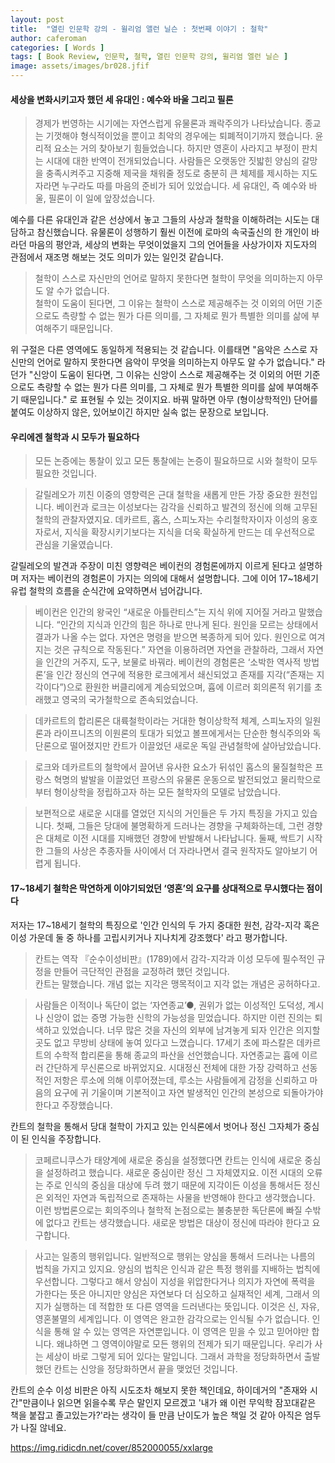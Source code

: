 ```yaml
---
layout: post
title:  "열린 인문학 강의 - 윌리엄 앨런 닐슨 : 첫번째 이야기 : 철학"
author: caferoman
categories: [ Words ]
tags: [ Book Review, 인문학, 철학, 열린 인문학 강의, 윌리엄 엘런 닐슨 ]
image: assets/images/br028.jfif
---
```

#### 세상을 변화시키고자 했던 세 유대인 : 예수와 바울 그리고 필론

> 경제가 번영하는 시기에는 자연스럽게 유물론과 쾌락주의가 나타났습니다. 종교는 기껏해야 형식적이었을 뿐이고 최악의 경우에는 퇴폐적이기까지 했습니다. 윤리적 요소는 거의 찾아보기 힘들었습니다. 하지만 영혼이 사라지고 부정이 판치는 시대에 대한 반역이 전개되었습니다. 사람들은 오랫동안 짓밟힌 양심의 갈망을 충족시켜주고 지중해 제국을 채워줄 정도로 충분히 큰 체제를 제시하는 지도자라면 누구라도 따를 마음의 준비가 되어 있었습니다. 세 유대인, 즉 예수와 바울, 필론이 이 일에 앞장섰습니다.

예수를 다른 유대인과 같은 선상에서 놓고 그들의 사상과 철학을 이해하려는 시도는 대담하고 참신했습니다.
유물론이 성행하기 훨씬 이전에 로마의 속국출신의 한 개인이 바라던 마음의 평안과, 세상의 변화는 무엇이었을지 그의 언어들을 사상가이자 지도자의 관점에서 재조명 해보는 것도 의미가 있는 일인것 같습니다.

> 철학이 스스로 자신만의 언어로 말하지 못한다면 철학이 무엇을 의미하는지 아무도 알 수가 없습니다.   
철학이 도움이 된다면, 그 이유는 철학이 스스로 제공해주는 것 이외의 어떤 기준으로도 측량할 수 없는 뭔가 다른 의미를, 그 자체로 뭔가 특별한 의미를 삶에 부여해주기 때문입니다.

위 구절은 다른 영역에도 동일하게 적용되는 것 같습니다. 이를태면
"음악은 스스로 자신만의 언어로 말하지 못한다면 음악이 무엇을 의미하는지 아무도 알 수가 없습니다." 라던가
"신앙이 도움이 된다면, 그 이유는 신앙이 스스로 제공해주는 것 이외의 어떤 기준으로도 측량할 수 없는 뭔가 다른 의미를, 그 자체로 뭔가 특별한 의미를 삶에 부여해주기 때문입니다." 로 표현될 수 있는 것이지요.
바꿔 말하면 아무 (형이상학적인) 단어를 붙여도 이상하지 않은, 있어보이긴 하지만 실속 없는 문장으로 보입니다.


#### 우리에겐 철학과 시 모두가 필요하다

> 모든 논증에는 통찰이 있고 모든 통찰에는 논증이 필요하므로 시와 철학이 모두 필요한 것입니다.

> 갈릴레오가 끼친 이중의 영향력은 근대 철학을 새롭게 만든 가장 중요한 원천입니다. 베이컨과 로크는 이성보다는 감각을 신뢰하고 발견의 정신에 의해 고무된 철학의 관찰자였지요. 데카르트, 홉스, 스피노자는 수리철학자이자 이성의 옹호자로서, 지식을 확장시키기보다는 지식을 더욱 확실하게 만드는 데 우선적으로 관심을 기울였습니다.

갈릴레오의 발견과 주장이 미친 영향력은 베이컨의 경험론에까지 이르게 된다고 설명하며 저자는 베이컨의 경험론이 가지는 의의에 대해서 설명합니다. 그에 이어 17~18세기 유럽 철학의 흐름을 순식간에 요약하면서 넘어갑니다.

> 베이컨은 인간의 왕국인 “새로운 아틀란티스”는 지식 위에 지어질 거라고 말했습니다. “인간의 지식과 인간의 힘은 하나로 만나게 된다. 원인을 모르는 상태에서 결과가 나올 수는 없다. 자연은 명령을 받으면 복종하게 되어 있다. 원인으로 여겨지는 것은 규칙으로 작동된다.” 자연을 이용하려면 자연을 관찰하라, 그래서 자연을 인간의 거주지, 도구, 보물로 바꿔라.
베이컨의 경험론은 ‘소박한 역사적 방법론’을 인간 정신의 연구에 적용한 로크에게서 쇄신되었고 존재를 지각(“존재는 지각이다”)으로 환원한 버클리에게 계승되었으며, 흄에 이르러 회의론적 위기를 초래했고 영국의 국가철학으로 존속되었습니다.

> 데카르트의 합리론은 대륙철학이라는 거대한 형이상학적 체계, 스피노자의 일원론과 라이프니츠의 이원론의 토대가 되었고 볼프에게서는 단순한 형식주의와 독단론으로 떨어졌지만 칸트가 이끌었던 새로운 독일 관념철학에 살아남았습니다.

> 로크와 데카르트의 철학에서 끌어낸 유사한 요소가 뒤섞인 홉스의 물질철학은 프랑스 혁명의 발발을 이끌었던 프랑스의 유물론 운동으로 발전되었고 물리학으로부터 형이상학을 정립하고자 하는 모든 철학자의 모델로 남았습니다.

> 보편적으로 새로운 시대를 열었던 지식의 거인들은 두 가지 특징을 가지고 있습니다. 첫째, 그들은 당대에 불명확하게 드러나는 경향을 구체화하는데, 그런 경향은 대체로 이전 시대를 지배했던 경향에 반발해서 나타납니다. 둘째, 싹트기 시작한 그들의 사상은 추종자들 사이에서 더 자라나면서 결국 원작자도 알아보기 어렵게 됩니다.


#### 17~18세기 철학은 막연하게 이야기되었던 ‘영혼’의 요구를 상대적으로 무시했다는 점이다

저자는 17~18세기 철학의 특징으로 '인간 인식의 두 가지 중대한 원천, 감각-지각 혹은 이성 가운데 둘 중 하나를 고립시키거나 지나치게 강조했다' 라고 평가합니다.

> 칸트는 역작 『순수이성비판』(1789)에서 감각-지각과 이성 모두에 필수적인 규정을 만들어 극단적인 관점을 교정하려 했던 것입니다.   
칸트는 말했습니다. 개념 없는 지각은 맹목적이고 지각 없는 개념은 공허하다고.

> 사람들은 이적이나 독단이 없는 ‘자연종교’●, 권위가 없는 이성적인 도덕성, 계시나 신앙이 없는 증명 가능한 신학의 가능성을 믿었습니다. 하지만 이런 진의는 퇴색하고 있었습니다. 너무 많은 것을 자신의 외부에 남겨놓게 되자 인간은 의지할 곳도 없고 무방비 상태에 놓여 있다고 느꼈습니다. 17세기 초에 파스칼은 데카르트의 수학적 합리론을 통해 종교의 파산을 선언했습니다. 자연종교는 흄에 이르러 간단하게 무신론으로 바뀌었지요. 시대정신 전체에 대한 가장 강력하고 선동적인 저항은 루소에 의해 이루어졌는데, 루소는 사람들에게 감정을 신뢰하고 마음의 요구에 귀 기울이며 기본적이고 자연 발생적인 인간의 본성으로 되돌아가야 한다고 주장했습니다.

칸트의 철학을 통해서 당대 철학이 가지고 있는 인식론에서 벗어나 정신 그자체가 중심이 된 인식을 주장합니다.

> 코페르니쿠스가 태양계에 새로운 중심을 설정했다면 칸트는 인식에 새로운 중심을 설정하려고 했습니다. 새로운 중심이란 정신 그 자체였지요. 이전 시대의 오류는 주로 인식의 중심을 대상에 두려 했기 때문에 지각이든 이성을 통해서든 정신은 외적인 자연과 독립적으로 존재하는 사물을 반영해야 한다고 생각했습니다. 이런 방법론으로는 회의주의나 철학적 논점으로는 불충분한 독단론에 빠질 수밖에 없다고 칸트는 생각했습니다. 새로운 방법은 대상이 정신에 따라야 한다고 요구합니다.

> 사고는 일종의 행위입니다. 일반적으로 행위는 양심을 통해서 드러나는 나름의 법칙을 가지고 있지요. 양심의 법칙은 인식과 같은 특정 행위를 지배하는 법칙에 우선합니다. 그렇다고 해서 양심이 지성을 위압한다거나 의지가 자연에 폭력을 가한다는 뜻은 아니지만 양심은 자연보다 더 심오하고 실재적인 세계, 그래서 의지가 실행하는 데 적합한 또 다른 영역을 드러낸다는 뜻입니다. 이것은 신, 자유, 영혼불멸의 세계입니다. 이 영역은 완고한 감각으로는 인식될 수가 없습니다. 인식을 통해 알 수 있는 영역은 자연뿐입니다. 이 영역은 믿을 수 있고 믿어야만 합니다. 왜냐하면 그 영역이야말로 모든 행위의 전제가 되기 때문입니다. 우리가 사는 세상이 바로 그렇게 되어 있다는 말입니다. 그래서 과학을 정당화하면서 출발했던 칸트는 신앙을 정당화하면서 끝을 맺었던 것입니다.

칸트의 순수 이성 비판은 아직 시도조차 해보지 못한 책인데요, 하이데거의 "존재와 시간"만큼이나 읽으면 읽을수록 무슨 말인지 모르겠고 '내가 왜 이런 무익학 잠꼬대같은 책을 붙잡고 졸고있는가?'라는 생각이 들 만큼 난이도가 높은 책일 것 같아 아직은 엄두가 나질 않네요.

https://img.ridicdn.net/cover/852000055/xxlarge
